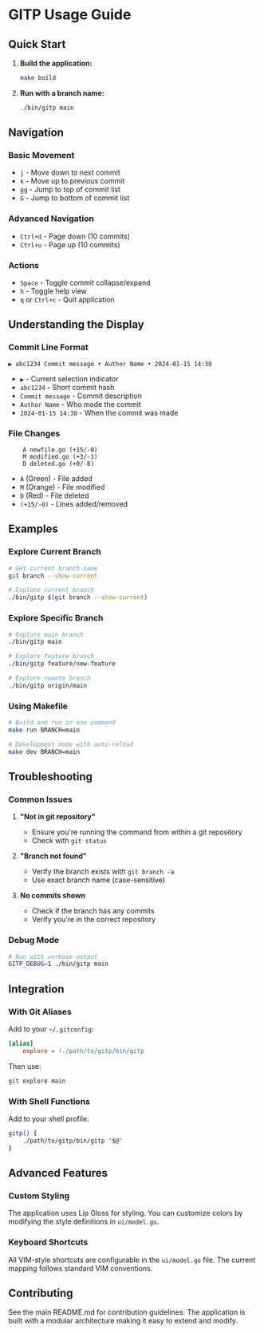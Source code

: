 # GITP Usage Guide

## Quick Start

1. **Build the application:**

   ```bash
   make build
   ```

2. **Run with a branch name:**
   ```bash
   ./bin/gitp main
   ```

## Navigation

### Basic Movement

- `j` - Move down to next commit
- `k` - Move up to previous commit
- `gg` - Jump to top of commit list
- `G` - Jump to bottom of commit list

### Advanced Navigation

- `Ctrl+d` - Page down (10 commits)
- `Ctrl+u` - Page up (10 commits)

### Actions

- `Space` - Toggle commit collapse/expand
- `h` - Toggle help view
- `q` or `Ctrl+c` - Quit application

## Understanding the Display

### Commit Line Format

```
▶ abc1234 Commit message • Author Name • 2024-01-15 14:30
```

- `▶` - Current selection indicator
- `abc1234` - Short commit hash
- `Commit message` - Commit description
- `Author Name` - Who made the commit
- `2024-01-15 14:30` - When the commit was made

### File Changes

```
    A newfile.go (+15/-0)
    M modified.go (+3/-1)
    D deleted.go (+0/-8)
```

- `A` (Green) - File added
- `M` (Orange) - File modified
- `D` (Red) - File deleted
- `(+15/-0)` - Lines added/removed

## Examples

### Explore Current Branch

```bash
# Get current branch name
git branch --show-current

# Explore current branch
./bin/gitp $(git branch --show-current)
```

### Explore Specific Branch

```bash
# Explore main branch
./bin/gitp main

# Explore feature branch
./bin/gitp feature/new-feature

# Explore remote branch
./bin/gitp origin/main
```

### Using Makefile

```bash
# Build and run in one command
make run BRANCH=main

# Development mode with auto-reload
make dev BRANCH=main
```

## Troubleshooting

### Common Issues

1. **"Not in git repository"**

   - Ensure you're running the command from within a git repository
   - Check with `git status`

2. **"Branch not found"**

   - Verify the branch exists with `git branch -a`
   - Use exact branch name (case-sensitive)

3. **No commits shown**
   - Check if the branch has any commits
   - Verify you're in the correct repository

### Debug Mode

```bash
# Run with verbose output
GITP_DEBUG=1 ./bin/gitp main
```

## Integration

### With Git Aliases

Add to your `~/.gitconfig`:

```ini
[alias]
    explore = !./path/to/gitp/bin/gitp
```

Then use:

```bash
git explore main
```

### With Shell Functions

Add to your shell profile:

```bash
gitp() {
    ./path/to/gitp/bin/gitp "$@"
}
```

## Advanced Features

### Custom Styling

The application uses Lip Gloss for styling. You can customize colors by modifying the style definitions in `ui/model.go`.

### Keyboard Shortcuts

All VIM-style shortcuts are configurable in the `ui/model.go` file. The current mapping follows standard VIM conventions.

## Contributing

See the main README.md for contribution guidelines. The application is built with a modular architecture making it easy to extend and modify.
